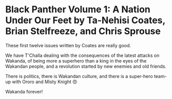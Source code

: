 # Black Panther Volume 1: A Nation Under Our Feet by Ta-Nehisi Coates, Brian Stelfreeze, and Chris Sprouse

These first twelve issues written by Coates are really good.

We have T'Challa dealing with the consequences of the latest attacks on Wakanda, of being more a superhero than a king in the eyes of the Wakandan people, and a revolution started by new enemies and old friends.

There is politics,  there is Wakandan culture, and there is a super-hero team-up with Ororo and Misty Knight 😍

Wakanda forever!
